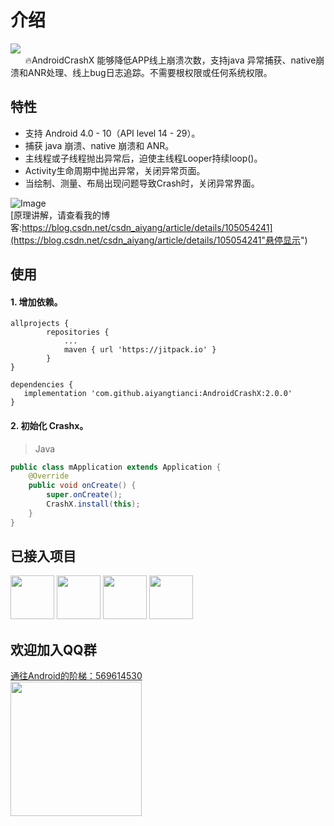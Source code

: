 # 介绍
[![](https://jitpack.io/v/aiyangtianci/AndroidCrashX.svg)](https://jitpack.io/#aiyangtianci/AndroidCrashX)
<br/>&nbsp;&nbsp; &nbsp;&nbsp;  🔥AndroidCrashX 能够降低APP线上崩溃次数，支持java 异常捕获、native崩溃和ANR处理、线上bug日志追踪。不需要根权限或任何系统权限。
 
## 特性
* 支持 Android 4.0 - 10（API level 14 - 29）。
* 捕获 java 崩溃、native 崩溃和 ANR。
* 主线程或子线程抛出异常后，迫使主线程Looper持续loop()。
* Activity生命周期中抛出异常，关闭异常页面。
* 当绘制、测量、布局出现问题导致Crash时，关闭异常界面。

![Image](https://img-blog.csdnimg.cn/20200417151421500.jpg)<br/>
[原理讲解，请查看我的博客:https://blog.csdn.net/csdn_aiyang/article/details/105054241](https://blog.csdn.net/csdn_aiyang/article/details/105054241"悬停显示")  <br/>
 
## 使用

#### 1. 增加依赖。

```Gradle
allprojects {
		repositories {
			...
			maven { url 'https://jitpack.io' }
		}
}
 
dependencies {
   implementation 'com.github.aiyangtianci:AndroidCrashX:2.0.0'
}
```
#### 2. 初始化 Crashx。

> Java

```Java
public class mApplication extends Application {
    @Override
    public void onCreate() {
        super.onCreate();
        CrashX.install(this);
    }
}
```
 
## 已接入项目

<div>
<img src="https://img-blog.csdnimg.cn/20200417151751717.png" width="70" height="70">

<img src="https://img-blog.csdnimg.cn/20200417151751716.jpeg" width="70" height="70">

<img src="https://img-blog.csdnimg.cn/20200417151751711.png" width="70" height="70">

<img src="https://img-blog.csdnimg.cn/20200417151751727.png" width="70" height="70">
</div>

## 欢迎加入QQ群
<a href="https://img-blog.csdnimg.cn/20191113124915602.png?x-oss-process=image/watermark,type_ZmFuZ3poZW5naGVpdGk,shadow_10,text_aHR0cHM6Ly9ibG9nLmNzZG4ubmV0L2NzZG5fYWl5YW5n,size_16,color_FFFFFF,t_70">通往Android的阶梯：569614530</a> <br>
<img src ="https://img-blog.csdn.net/20180308141437608?watermark/2/text/aHR0cDovL2Jsb2cuY3Nkbi5uZXQvY3Nkbl9haXlhbmc=/font/5a6L5L2T/fontsize/400/fill/I0JBQkFCMA==/dissolve/70" width="210" height="215"><br>

